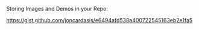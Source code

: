 Storing Images and Demos in your Repo:

https://gist.github.com/joncardasis/e6494afd538a400722545163eb2e1fa5
